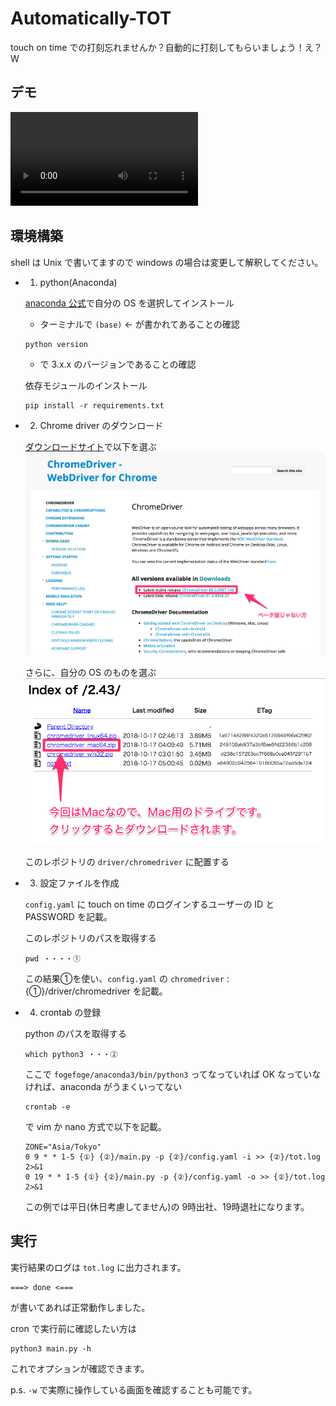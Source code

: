 # Automatically-TOT
touch on time での打刻忘れませんか？自動的に打刻してもらいましょう！え？W

## デモ
![movie](img/demo.mov)

## 環境構築

shell は Unix で書いてますので windows の場合は変更して解釈してください。

- 1. python(Anaconda)


    [anaconda 公式](https://www.anaconda.com/products/individual#Downloads)で自分の OS を選択してインストール

    - ターミナルで `(base)` <- が書かれてあることの確認
    ```shell
    python version
    ``` 
    - で 3.x.x のバージョンであることの確認

    依存モジュールのインストール
    ```shell
    pip install -r requirements.txt
    ```


- 2. Chrome driver のダウンロード


    [ダウンロードサイト](https://sites.google.com/a/chromium.org/chromedriver/home)で以下を選ぶ
    ![img_0](img/webdriver.jpg)

    さらに、自分の OS のものを選ぶ
    ![img_1](img/selfdriver.jpg)

    このレポジトリの `driver/chromedriver` に配置する

- 3. 設定ファイルを作成


    `config.yaml` に touch on time のログインするユーザーの ID と PASSWORD を記載。

    このレポジトリのパスを取得する
    ```shell
    pwd ・・・・①
    ``` 
    この結果①を使い、`config.yaml` の `chromedriver` : {①}/driver/chromedriver を記載。

- 4. crontab の登録


    python のパスを取得する
    ```shell
    which python3 ・・・②
    ```
    ここで `fogefoge/anaconda3/bin/python3` ってなっていれば OK
    なっていなければ、anaconda がうまくいってない

    ```sell
    crontab -e
    ```
    で vim か nano 方式で以下を記載。

    ```
    ZONE="Asia/Tokyo"
    0 9 * * 1-5 {①} {②}/main.py -p {②}/config.yaml -i >> {②}/tot.log 2>&1
    0 19 * * 1-5 {①} {②}/main.py -p {②}/config.yaml -o >> {②}/tot.log 2>&1
    ```
    この例では平日(休日考慮してません)の 9時出社、19時退社になります。

## 実行

実行結果のログは `tot.log` に出力されます。
```
===> done <===
```
が書いてあれば正常動作しました。

cron で実行前に確認したい方は
```shell
python3 main.py -h
```
これでオプションが確認できます。

p.s. `-w` で実際に操作している画面を確認することも可能です。

    
    





